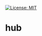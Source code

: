 [![License: MIT](https://img.shields.io/badge/License-MIT-yellow.svg)](https://opensource.org/licenses/MIT)
# hub
